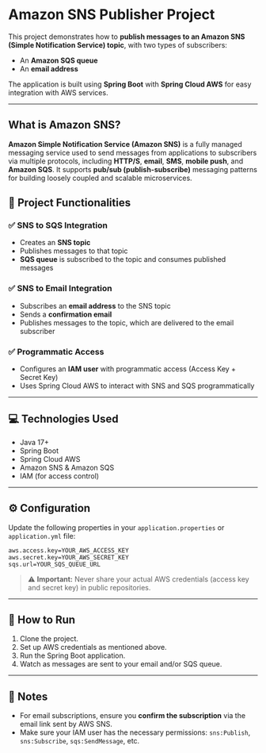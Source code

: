 # Amazon SNS Publisher Project

This project demonstrates how to **publish messages to an Amazon SNS (Simple Notification Service) topic**, with two types of subscribers:
- An **Amazon SQS queue**
- An **email address**

The application is built using **Spring Boot** with **Spring Cloud AWS** for easy integration with AWS services.

---

## What is Amazon SNS?

**Amazon Simple Notification Service (Amazon SNS)** is a fully managed messaging service used to send messages from applications to subscribers via multiple protocols, including **HTTP/S**, **email**, **SMS**, **mobile push**, and **Amazon SQS**. It supports **pub/sub (publish-subscribe)** messaging patterns for building loosely coupled and scalable microservices.

## 🔧 Project Functionalities

### ✅ SNS to SQS Integration
- Creates an **SNS topic**
- Publishes messages to that topic
- **SQS queue** is subscribed to the topic and consumes published messages

### ✅ SNS to Email Integration
- Subscribes an **email address** to the SNS topic
- Sends a **confirmation email**
- Publishes messages to the topic, which are delivered to the email subscriber

### ✅ Programmatic Access
- Configures an **IAM user** with programmatic access (Access Key + Secret Key)
- Uses Spring Cloud AWS to interact with SNS and SQS programmatically

---

## 💻 Technologies Used

- Java 17+
- Spring Boot
- Spring Cloud AWS
- Amazon SNS & Amazon SQS
- IAM (for access control)

---

## ⚙️ Configuration

Update the following properties in your `application.properties` or `application.yml` file:

```properties
aws.access.key=YOUR_AWS_ACCESS_KEY
aws.secret.key=YOUR_AWS_SECRET_KEY
sqs.url=YOUR_SQS_QUEUE_URL
```

> ⚠️ **Important:** Never share your actual AWS credentials (access key and secret key) in public repositories.

---

## 🚀 How to Run

1. Clone the project.
2. Set up AWS credentials as mentioned above.
3. Run the Spring Boot application.
4. Watch as messages are sent to your email and/or SQS queue.

---

## 📩 Notes

- For email subscriptions, ensure you **confirm the subscription** via the email link sent by AWS SNS.
- Make sure your IAM user has the necessary permissions: `sns:Publish`, `sns:Subscribe`, `sqs:SendMessage`, etc.
